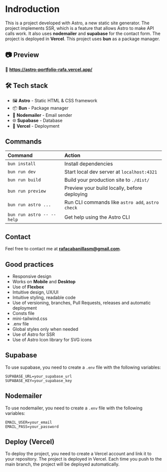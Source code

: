 # Indroduction

This is a project developed with Astro, a new static site generator. The project implements SSR, which is a feature that allows Astro to make API calls work. It also uses **nodemailer** and **supabase** for the contact form. The project is deployed in **Vercel**. This project uses **bun** as a package manager.

## 📷 Preview

🔗 **https://astro-portfolio-rafa.vercel.app/**

## 🛠️ Tech stack

- 🖼️ **Astro** - Static HTML & CSS framework
- 📦 **Bun** - Package manager
- 📨 **Nodemailer** - Email sender
- 🌐 **Supabase** - Database
- 🚀 **Vercel** - Deployment

## Commands

| Command                   | Action                                           |
| :------------------------ | :----------------------------------------------- |
| `bun install`             | Install dependencies                             |
| `bun run dev`             | Start local dev server at `localhost:4321`       |
| `bun run build`           | Build your production site to `./dist/`          |
| `bun run preview`         | Preview your build locally, before deploying     |
| `bun run astro ...`       | Run CLI commands like `astro add`, `astro check` |
| `bun run astro -- --help` | Get help using the Astro CLI                     |

## Contact

Feel free to contact me at **rafacabanillasm@gmail.com**.

## Good practices

- Responsive design
- Works on **Mobile** and **Desktop**
- Use of **Flexbox**
- Intuitive design, UX/UI
- Intuitive styling, readable code
- Use of versioning, branches, Pull Requests, releases and automatic deployment
- Consts file
- mini-tailwind.css
- .env file
- Global styles only when needed
- Use of Astro for SSR
- Use of Astro Icon library for SVG icons

## Supabase

To use supabase, you need to create a `.env` file with the following variables:

```
SUPABASE_URL=your_supabase_url
SUPABASE_KEY=your_supabase_key
```

## Nodemailer

To use nodemailer, you need to create a `.env` file with the following variables:

```
EMAIL_USER=your_email
EMAIL_PASS=your_password
```

## Deploy (Vercel)

To deploy the project, you need to create a Vercel account and link it to your repository. The project is deployed in Vercel. Each time you push to the main branch, the project will be deployed automatically.
